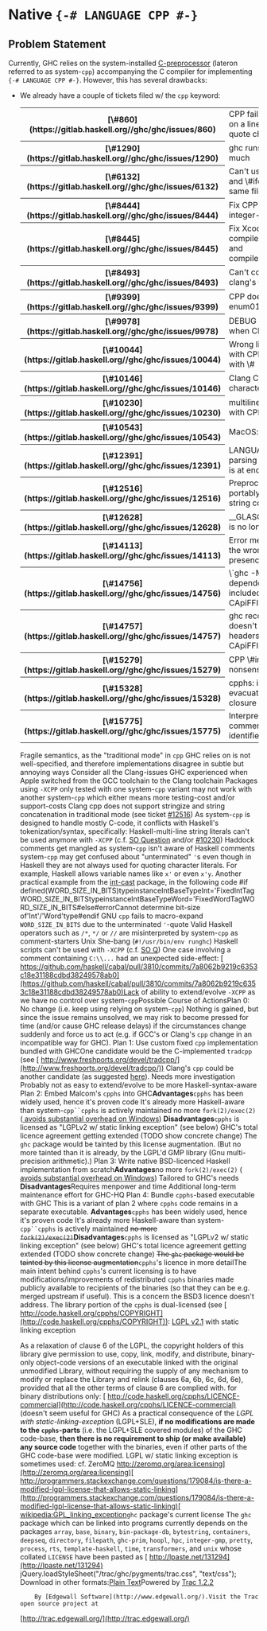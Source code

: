 # Native `{-# LANGUAGE CPP #-}`

## Problem Statement


Currently, GHC relies on the system-installed [ C-preprocessor](http://en.wikipedia.org/wiki/C_preprocessor) (lateron referred to as system-`cpp`) accompanying the C compiler for implementing `{-# LANGUAGE CPP #-}`. However, this has several drawbacks:

- We already have a couple of tickets filed w/ the `cpp` keyword: 

  <table><tr><th>[\#860](https://gitlab.haskell.org//ghc/ghc/issues/860)</th>
  <td>CPP fails when a macro is used on a line containing a single quote character</td></tr>
  <tr><th>[\#1290](https://gitlab.haskell.org//ghc/ghc/issues/1290)</th>
  <td>ghc runs preprocessor too much</td></tr>
  <tr><th>[\#6132](https://gitlab.haskell.org//ghc/ghc/issues/6132)</th>
  <td>Can't use both shebang line and \#ifdef declarations in the same file.</td></tr>
  <tr><th>[\#8444](https://gitlab.haskell.org//ghc/ghc/issues/8444)</th>
  <td>Fix CPP issue with Xcode5 in integer-simple</td></tr>
  <tr><th>[\#8445](https://gitlab.haskell.org//ghc/ghc/issues/8445)</th>
  <td>Fix Xcode5 CPP issue with compiler/deSugar/DsBinds.lhs and compiler/utils/FastString.lhs</td></tr>
  <tr><th>[\#8493](https://gitlab.haskell.org//ghc/ghc/issues/8493)</th>
  <td>Can't compile happy + ghc with clang's CPP</td></tr>
  <tr><th>[\#9399](https://gitlab.haskell.org//ghc/ghc/issues/9399)</th>
  <td>CPP does not process test case enum01.hs correctly</td></tr>
  <tr><th>[\#9978](https://gitlab.haskell.org//ghc/ghc/issues/9978)</th>
  <td>DEBUG is always replaced as 1 when CPP pragma is on</td></tr>
  <tr><th>[\#10044](https://gitlab.haskell.org//ghc/ghc/issues/10044)</th>
  <td>Wrong line number reported with CPP and line beginning with \#</td></tr>
  <tr><th>[\#10146](https://gitlab.haskell.org//ghc/ghc/issues/10146)</th>
  <td>Clang CPP adds extra newline character</td></tr>
  <tr><th>[\#10230](https://gitlab.haskell.org//ghc/ghc/issues/10230)</th>
  <td>multiline literals doesn't work with CPP extension.</td></tr>
  <tr><th>[\#10543](https://gitlab.haskell.org//ghc/ghc/issues/10543)</th>
  <td>MacOS: validate fails on \\u</td></tr>
  <tr><th>[\#12391](https://gitlab.haskell.org//ghc/ghc/issues/12391)</th>
  <td>LANGUAGE CPP messes up parsing when backslash like \\\\ is at end of line (eol)</td></tr>
  <tr><th>[\#12516](https://gitlab.haskell.org//ghc/ghc/issues/12516)</th>
  <td>Preprocessing: no way to portably use stringize and string concatenation</td></tr>
  <tr><th>[\#12628](https://gitlab.haskell.org//ghc/ghc/issues/12628)</th>
  <td>__GLASGOW_HASKELL_LLVM__ is no longer an Int</td></tr>
  <tr><th>[\#14113](https://gitlab.haskell.org//ghc/ghc/issues/14113)</th>
  <td>Error message carets point at the wrong places in the presence of CPP macros</td></tr>
  <tr><th>[\#14756](https://gitlab.haskell.org//ghc/ghc/issues/14756)</th>
  <td>\`ghc -M\` doesn't emit dependencies for header files included either via CPP or CApiFFI</td></tr>
  <tr><th>[\#14757](https://gitlab.haskell.org//ghc/ghc/issues/14757)</th>
  <td>ghc recompilation check doesn't take into account headers directly included by CApiFFI</td></tr>
  <tr><th>[\#15279](https://gitlab.haskell.org//ghc/ghc/issues/15279)</th>
  <td>CPP \#includes may result in nonsensical SrcSpans</td></tr>
  <tr><th>[\#15328](https://gitlab.haskell.org//ghc/ghc/issues/15328)</th>
  <td>cpphs: internal error: evacuate(static): strange closure type 8440</td></tr>
  <tr><th>[\#15775](https://gitlab.haskell.org//ghc/ghc/issues/15775)</th>
  <td>Interpreter is treating a comment character as an identifier character.</td></tr></table>

  Fragile semantics, as the "traditional mode" in `cpp` GHC relies on is not well-specified, and therefore implementations disagree in subtle but annoying ways
  Consider all the Clang-issues GHC experienced when Apple switched from the GCC toolchain to the Clang toolchain
  Packages using `-XCPP` only tested with one system-`cpp` variant may not work with another system-`cpp` which either means more testing-cost and/or support-costs
  Clang cpp does not support stringize and string concatenation in traditional mode (see ticket [\#12516](https://gitlab.haskell.org//ghc/ghc/issues/12516))
  As system-`cpp` is designed to handle mostly C-code, it conflicts with Haskell's tokenization/syntax, specifically:
  Haskell-multi-line string literals can't be used anymore with `-XCPP` (c.f. [ SO Question](http://stackoverflow.com/questions/2549167/cpp-extension-and-multiline-literals-in-haskell) and/or [\#10230](https://gitlab.haskell.org//ghc/ghc/issues/10230))
  Haddock comments get mangled as system-`cpp` isn't aware of Haskell comments
  system-`cpp` may get confused about "unterminated" `'`s even though in Haskell they are not always used for quoting character literals. For example, Haskell allows variable names like `x'` or even `x'y`.  Another practical example from the [ int-cast](http://hackage.haskell.org/package/int-cast) package, in the following code
  \#if defined(WORD_SIZE_IN_BITS)typeinstanceIntBaseTypeInt='FixedIntTagWORD_SIZE_IN_BITStypeinstanceIntBaseTypeWord='FixedWordTagWORD_SIZE_IN_BITS\#else\#errorCannot determine bit-size of'Int'/'Word'type\#endif
  GNU `cpp` fails to macro-expand `WORD_SIZE_IN_BITS` due to the unterminated `'`-quote
  Valid Haskell operators such as `/*`, `*/` or `//` are misinterpreted by system-`cpp` as comment-starters
  Unix She-bang (`#!/usr/bin/env runghc`) Haskell scripts can't be used with `-XCPP` (c.f. [ SO Q](http://stackoverflow.com/questions/8177950/how-can-i-load-a-runhaskell-script-without-a-hs-extension-with-ghci))
  One case involving a comment containing `C:\\...` had an unexpected side-effect: [ https://github.com/haskell/cabal/pull/3810/commits/7a8062b9219c6353c18e31188cdbd38249578ab0](https://github.com/haskell/cabal/pull/3810/commits/7a8062b9219c6353c18e31188cdbd38249578ab0)Lack of ability to extend/evolve `-XCPP` as we have no control over system-`cpp`Possible Course of ActionsPlan 0: No change (i.e. keep using relying on system-`cpp`)
  Nothing is gained, but since the issue remains unsolved, we may risk to become pressed for time (and/or cause GHC release delays) if the circumstances change suddenly and force us to act (e.g. if GCC's or Clang's `cpp` change in an incompatible way for GHC).
  Plan 1: Use custom fixed `cpp` implementation bundled with GHCOne candidate would be the C-implemented `tradcpp` (see [ http://www.freshports.org/devel/tradcpp/](http://www.freshports.org/devel/tradcpp/))
  Clang's `cpp` could be another candidate (as suggested [ here](http://permalink.gmane.org/gmane.comp.lang.haskell.cafe/116403)). Needs more investigation
  Probably not as easy to extend/evolve to be more Haskell-syntax-aware
  Plan 2: Embed Malcom's `cpphs` into GHC**Advantages**`cpphs` has been widely used, hence it's proven code
  It's already more Haskell-aware than system-`cpp``cpphs` is actively maintained
  no more `fork(2)/exec(2)` ([ avoids substantial overhead on Windows](http://permalink.gmane.org/gmane.comp.lang.haskell.ghc.devel/8869))
  **Disadvantages**`cpphs` is licensed as "LGPLv2 w/ static linking exception" (see below)
  GHC's total licence agreement getting extended (TODO show concrete change)
  The `ghc` package would be tainted by this license augmentation. (But no more tainted than it is already, by the LGPL'd GMP library (Gnu multi-precision arithmetic).)
  Plan 3: Write native BSD-licenced Haskell implementation from scratch**Advantages**no more `fork(2)/exec(2)` ([ avoids substantial overhead on Windows](http://permalink.gmane.org/gmane.comp.lang.haskell.ghc.devel/8869))
  Tailored to GHC's needs
  **Disadvantages**Requires menpower and time
  Additional long-term maintenance effort for GHC-HQ
  Plan 4: Bundle `cpphs`-based executable with GHC
  This is a variant of plan 2 where `cpphs` code remains in a separate executable.
  **Advantages**`cpphs` has been widely used, hence it's proven code
  It's already more Haskell-aware than system-`cpp``cpphs` is actively maintained
  ~~no more `fork(2)/exec(2)`~~**Disadvantages**`cpphs` is licensed as "LGPLv2 w/ static linking exception" (see below)
  GHC's total licence agreement getting extended (TODO show concrete change)
  ~~The `ghc` package would be tainted by this license augmentation~~`cpphs`'s licence in more detailThe main intent behind `cpphs`'s current licensing is to have modifications/improvements of redistributed `cpphs` binaries made publicly available to recipients of the binaries (so that they can be e.g. merged upstream if useful). This is a concern the BSD3 licence doesn't address.
  The library portion of the `cpphs` is dual-licensed (see [ http://code.haskell.org/cpphs/COPYRIGHT](http://code.haskell.org/cpphs/COPYRIGHT)):
  [ LGPL v2.1](https://www.gnu.org/licenses/lgpl-2.1.html) with static linking exception

  As a relaxation of clause 6 of the LGPL, the copyright holders of this library give permission to use, copy, link, modify, and distribute, binary-only object-code versions of an executable linked with the original unmodified Library, without requiring the supply of any mechanism to modify or replace the Library and relink (clauses 6a, 6b, 6c, 6d, 6e), provided that all the other terms of clause 6 are complied with.
  for binary distributions only: [ http://code.haskell.org/cpphs/LICENCE-commercial](http://code.haskell.org/cpphs/LICENCE-commercial) (doesn't seem useful for GHC)
  As a practical consequence of the *LGPL with static-linking-exception* (LGPL+SLE), **if no modifications are made to the `cpphs`-parts** (i.e. the LGPL+SLE covered modules) of the GHC code-base, **then there is no requirement to ship (or make available) any source code** together with the binaries, even if other parts of the GHC code-base were modified.
  LGPL w/ static linking exception is sometimes used: cf. ZeroMQ [ http://zeromq.org/area:licensing](http://zeromq.org/area:licensing)[ http://programmers.stackexchange.com/questions/179084/is-there-a-modified-lgpl-license-that-allows-static-linking](http://programmers.stackexchange.com/questions/179084/is-there-a-modified-lgpl-license-that-allows-static-linking)[ wikipedia:GPL_linking_exception](http://en.wikipedia.org/wiki/GPL_linking_exception)`ghc` package's current license
  The `ghc` package which can be linked into programs currently depends on the packages
  `array`, `base`, `binary`, `bin-package-db`, `bytestring`, `containers`, `deepseq`, `directory`, `filepath`, `ghc-prim`, `hoopl`, `hpc`, `integer-gmp`, `pretty`, `process`, `rts`, `template-haskell`, `time`, `transformers`, and `unix` whose collated `LICENSE` have been pasted as [ http://lpaste.net/131294](http://lpaste.net/131294)
          jQuery.loadStyleSheet("/trac/ghc/pygments/trac.css", "text/css");
      Download in other formats:[Plain Text](/trac/ghc/wiki/Proposal/NativeCpp?version=19&format=txt)[](http://trac.edgewall.org/)Powered by [Trac 1.2.2](/trac/ghc/about)

          By [Edgewall Software](http://www.edgewall.org/).Visit the Trac open source project at
  [http://trac.edgewall.org/](http://trac.edgewall.org/)